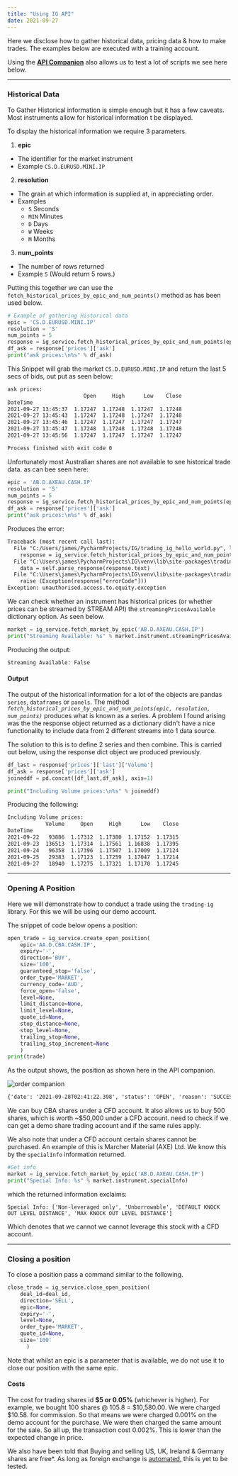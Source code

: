 ```yaml
---
title: "Using IG API"
date: 2021-09-27
---
```


Here we disclose how to gather historical data, pricing data & how to make trades. The examples below are executed with a training account.

Using the [**API Companion**](https://labs.ig.com/sample-apps/api-companion/index.html) also allows us to test a lot of scripts we see here below.

---

### Historical Data

To Gather Historical information is simple enough but it has a few caveats. Most instruments allow for historical information t be displayed.

To display the historical information we require 3 parameters.

1. **epic**
  - The identifier for the market instrument
  - Example `CS.D.EURUSD.MINI.IP`
2. **resolution**
  - The grain at which information is supplied at, in appreciating order.
  - Examples
    - `S` Seconds
    - `MIN` Minutes
    - `D` Days
    - `W` Weeks
    - `M` Months
3. **num_points**
  - The number of rows returned
  - Example `5` (Would return 5 rows.)

  Putting this together we can use the `fetch_historical_prices_by_epic_and_num_points()` method as has been used below.

  ```py
  # Example of gathering Historical data
epic = 'CS.D.EURUSD.MINI.IP'
resolution = 'S'
num_points = 5
response = ig_service.fetch_historical_prices_by_epic_and_num_points(epic, resolution, num_points)
df_ask = response['prices']['ask']
print("ask prices:\n%s" % df_ask)
  ```

This Snippet will grab the market  `CS.D.EURUSD.MINI.IP` and return the last 5 secs of bids, out put as seen below:

```txt
ask prices:
                        Open     High      Low    Close
DateTime                                               
2021-09-27 13:45:37  1.17247  1.17248  1.17247  1.17248
2021-09-27 13:45:43  1.17247  1.17248  1.17247  1.17248
2021-09-27 13:45:46  1.17247  1.17247  1.17247  1.17247
2021-09-27 13:45:47  1.17248  1.17248  1.17248  1.17248
2021-09-27 13:45:56  1.17247  1.17247  1.17247  1.17247

Process finished with exit code 0
```

Unfortunately most Australian shares are not available to see historical trade data.
as can bee seen here:

```py
epic = 'AB.D.AXEAU.CASH.IP'
resolution = 'S'
num_points = 5
response = ig_service.fetch_historical_prices_by_epic_and_num_points(epic, resolution, num_points)
df_ask = response['prices']['ask']
print("ask prices:\n%s" % df_ask)
```

Produces the error:
```txt
Traceback (most recent call last):
  File "C:/Users/james/PycharmProjects/IG/trading_ig_hello_world.py", line 24, in <module>
    response = ig_service.fetch_historical_prices_by_epic_and_num_points(epic, resolution, num_points)
  File "C:\Users\james\PycharmProjects\IG\venv\lib\site-packages\trading_ig\rest.py", line 1438, in fetch_historical_prices_by_epic_and_num_points
    data = self.parse_response(response.text)
  File "C:\Users\james\PycharmProjects\IG\venv\lib\site-packages\trading_ig\rest.py", line 239, in parse_response
    raise (Exception(response["errorCode"]))
Exception: unauthorised.access.to.equity.exception
```

We can check whether an instrument has historical prices (or whether prices can be streamed by STREAM API) the `streamingPricesAvailable` dictionary option. As seen below.

```py
market = ig_service.fetch_market_by_epic('AB.D.AXEAU.CASH.IP')
print("Streaming Available: %s" % market.instrument.streamingPricesAvailable)
```

Producing the output:

```txt
Streaming Available: False
```

#### Output

The output of the historical information for a lot of the objects are pandas `series`, `dataframes` or `panels`. The method *`fetch_historical_prices_by_epic_and_num_points(epic, resolution, num_points)`* produces what is known as a series. A problem I found arising was the the response object returned as a dictionary didn't have a nice functionality to include data from 2 different streams into 1 data source.

The solution to this is to define 2 series and then combine. This is carried out below, using the response dict object we produced previously.

```py
df_last = response['prices']['last']['Volume']
df_ask = response['prices']['ask']
joineddf = pd.concat([df_last,df_ask], axis=1)

print("Including Volume prices:\n%s" % joineddf)
```

Producing the following:

```txt
Including Volume prices:
            Volume     Open     High      Low    Close
DateTime                                              
2021-09-22   93886  1.17312  1.17380  1.17152  1.17315
2021-09-23  136513  1.17314  1.17561  1.16838  1.17395
2021-09-24   96358  1.17396  1.17507  1.17009  1.17124
2021-09-25   29383  1.17123  1.17259  1.17047  1.17214
2021-09-27   18940  1.17275  1.17321  1.17170  1.17245
```



---
### Opening A Position

Here we will demonstrate how to conduct a trade using the `trading-ig` library. For this we will be using our demo account.

The snippet of code below opens a position:

```py
open_trade = ig_service.create_open_position(
    epic='AA.D.CBA.CASH.IP',
    expiry='-',
    direction='BUY',
    size='100',
    guaranteed_stop='false',
    order_type='MARKET',
    currency_code='AUD',
    force_open='false',
    level=None,
    limit_distance=None,
    limit_level=None,
    quote_id=None,
    stop_distance=None,
    stop_level=None,
    trailing_stop=None,
    trailing_stop_increment=None
    )
print(trade)
```
 As the output shows, the position as shown here in the API companion.

 ![order companion](/images/api/ig/using-ig/order-companion.png?classes=border,shadow "start now")

 ```txt
{'date': '2021-09-28T02:41:22.398', 'status': 'OPEN', 'reason': 'SUCCESS', 'dealStatus': 'ACCEPTED', 'epic': 'AA.D.CBA.CASH.IP', 'expiry': '-', 'dealReference': 'PBPKRFVDW5STZDZ', 'dealId': 'DIAAAAGLAR9A5AQ', 'affectedDeals': [{'dealId': 'DIAAAAGLAR9A5AQ', 'status': 'OPENED'}], 'level': 105.8, 'size': 100.0, 'direction': 'BUY', 'stopLevel': None, 'limitLevel': None, 'stopDistance': None, 'limitDistance': None, 'guaranteedStop': False, 'trailingStop': False, 'profit': None, 'profitCurrency': None}
 ```

We can buy CBA shares under a CFD account. It also allows us to buy 500 shares, which is worth ~$50,000 under a CFD account. need to check if we can get a demo share trading account and if the same rules apply.

We also note that under a CFD account certain shares cannot be purchased. An example of this is Marcher Material (AXE) Ltd. We know this by the `specialInfo` information returned.

```py
#Get info
market = ig_service.fetch_market_by_epic('AB.D.AXEAU.CASH.IP')
print("Special Info: %s" % market.instrument.specialInfo)
```

which the returned information exclaims:

```
Special Info: ['Non-leveraged only', 'Unborrowable', 'DEFAULT KNOCK OUT LEVEL DISTANCE', 'MAX KNOCK OUT LEVEL DISTANCE']
```
Which denotes that we cannot we cannot leverage this stock with a CFD account.

---

### Closing a position

To close a position pass a command similar to the following.

```py
close_trade = ig_service.close_open_position(
    deal_id=deal_id,
    direction='SELL',
    epic=None,
    expiry='-',
    level=None,
    order_type='MARKET',
    quote_id=None,
    size='100'
      )
```

Note that whilst an epic is a parameter that is available, we do not use it to close our position with the same epic.

#### Costs

The cost for trading shares id **$5 or 0.05%** (whichever is higher). For example, we bought
100 shares @ 105.8 = $10,580.00. We were charged $10.58. for commission. So that means we were charged 0.001% on the demo account for the purchase. We were then charged the same amount for the sale. So all up, the transaction cost 0.002%. This is lower than the expected change in price.

We also have been told that Buying and selling US, UK, Ireland & Germany shares are free*. As long as foreign exchange is [automated.](https://www.ig.com/au/share-trading/charges) this is yet to be tested.
